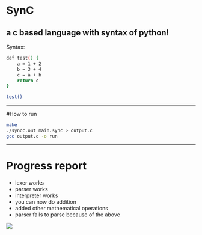 # SynC
a c based language with syntax of python!
---
Syntax:
```bash
def test() {
    a = 1 + 2
    b = 3 + 4
    c = a + b
    return c
}

test()
```
---
#How to run
```bash
make
./syncc.out main.sync > output.c
gcc output.c -o run

```
---
# Progress report
- lexer works
- parser works
- interpreter works
- you can now do addition
- added other mathematical operations
- parser fails to parse because of the above

![](https://i.imgflip.com/9yxdcw.jpg)
